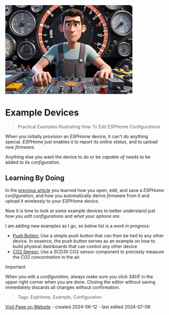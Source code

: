 <img src="/assets/images/homeassistant.png" width="80%" height="80%" />
 
# Example Devices

> Practical Examples Illustrating How To Edit ESPHome Configurations 

When you initially provision an *ESPHome* device, it can't do anything special. *ESPHome* just enables it to report its *online status*, and to *upload new firmware*.

Anything else you want the device to *do* or be *capable of* needs to be added to its *configuration*.

## Learning By Doing
In the [previous article](https://done.land/tools/software/esphome/editconfiguration) you learned how you open, edit, and save a *ESPHome configuration*, and how you automatically derive *firmware* from it and upload it wirelessly to your *ESPHome device*.

Now it is time to look at some example devices to better understand just *how you edit configurations* and *what your options are*.

I am adding new examples as I go, so below list is a *work in progress*:


* [Push Button:](https://done.land/tools/software/esphome/exampledevices/pushbutton) Use a simple push button that can then be tied to any other device. In essence, the *push button* serves as an example on how to build physical dashboards that can control any other device   
* [CO2 Sensor:](https://done.land/tools/software/esphome/exampledevices/co2sensor) Use a *SCD30* CO2 sensor component to precisely measure the *CO2 concentration* in the air.


> [!IMPORTANT]
> When you edit a *configuration*, always make sure you click *SAVE* in the upper right corner when you are done. Closing the editor without saving immediately discards all changes without confirmation.



> Tags: EspHome, Example, Configuration

[Visit Page on Website](https://done.land/tools/software/esphome/introduction/exampledevices?315340071307243642) - created 2024-06-12 - last edited 2024-07-06
